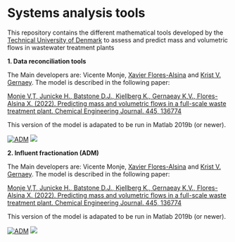 # Systems analysis tools

This repository contains the different mathematical tools developed by the [Technical University of Denmark](https://www.kt.dtu.dk/english/research/prosys) to assess and predict mass and volumetric flows in wastewater treatment plants

<strong>1. Data reconciliation tools </strong>  

The Main developers are: Vicente Monje, [Xavier Flores-Alsina](https://github.com/xfalsina) and [Krist V. Gernaey](https://github.com/kristgernaey). The model is described in the following paper: 

[Monje V,T, Junicke H., Batstone D.J., Kjellberg K., Gernaeay K,V., Flores-Alsina X. (2022). Predicting mass and volumetric flows in a full-scale waste treatment plant. Chemical Engineering Journal. 445, 136774](https://doi.org/10.1016/j.cej.2022.136774)

This version of the model is adapated to be run in Matlab 2019b (or newer).

[![ADM](https://img.shields.io/badge/DOWNLOAD%20WWTP%20Data%20Reconciliation-990000?style=for-the-badge)](https://github.com/wwtmodels/Systems-analysis-tools/releases/download/V1/influent.reconcilitation.github.zip) [![](https://img.shields.io/github/downloads/wwtmodels/Systems-analysis-tools/V1/total?color=990000&label=Downloads&style=for-the-badge)](https://github.com/wwtmodels/Systems-analysis-tools) 

<strong>2. Influent fractionation (ADM) </strong>  

The Main developers are: Vicente Monje, [Xavier Flores-Alsina](https://github.com/xfalsina) and [Krist V. Gernaey](https://github.com/kristgernaey). The model is described in the following paper: 

[Monje V,T, Junicke H., Batstone D.J., Kjellberg K., Gernaeay K,V., Flores-Alsina X. (2022). Predicting mass and volumetric flows in a full-scale waste treatment plant. Chemical Engineering Journal. 445, 136774](https://doi.org/10.1016/j.cej.2022.136774)

This version of the model is adapated to be run in Matlab 2019b (or newer).

[![ADM](https://img.shields.io/badge/DOWNLOAD%20ADM%20Fractionator-990000?style=for-the-badge)](https://github.com/wwtmodels/Systems-analysis-tools/releases/download/V2/influent.fractionation.zip) [![](https://img.shields.io/github/downloads/wwtmodels/Systems-analysis-tools/V2/total?color=990000&label=Downloads&style=for-the-badge)](https://github.com/wwtmodels/Systems-analysis-tools) 

